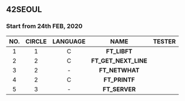 ## 42SEOUL
### Start from 24th FEB, 2020

|NO.|CIRCLE|LANGUAGE|NAME|TESTER|
|:--:|:--:|:---:|:---:|:---:|
|1|1|C|**FT_LIBFT**||
|2|2|C|**FT_GET_NEXT_LINE**||
|3|2| - |**FT_NETWHAT**||
|4|2|C|**FT_PRINTF**||
|5|3| - |**FT_SERVER**||
